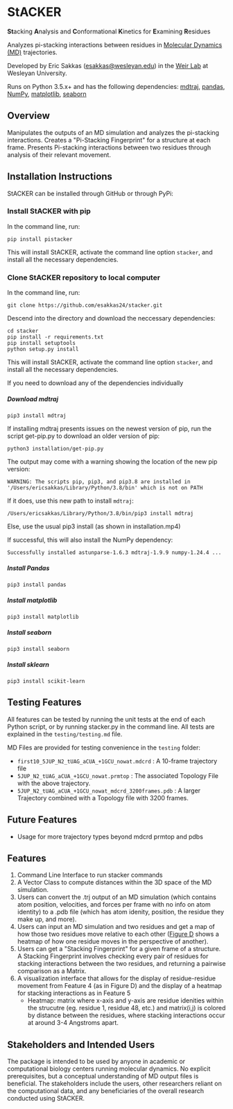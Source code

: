 # StACKER
**St**acking **A**nalysis and **C**onformational **K**inetics for **E**xamining **R**esidues

Analyzes pi-stacking interactions between residues in [Molecular Dynamics (MD)](https://github.com/esakkas24/stacker/blob/main/docs/background.md) trajectories.

Developed by Eric Sakkas ([esakkas@wesleyan.edu](mailto:esakkas@wesleyan.edu)) in the [Weir Lab](https://weirlab.research.wesleyan.edu/) at Wesleyan University.

Runs on Python 3.5.x+ and has the following dependencies: [mdtraj](https://www.mdtraj.org/1.9.8.dev0/index.html), [pandas](https://pandas.pydata.org/), [NumPy](https://numpy.org/doc/stable/index.html), [matplotlib](https://matplotlib.org/stable/), [seaborn](https://seaborn.pydata.org/index.html)

## Overview

Manipulates the outputs of an MD simulation and analyzes the pi-stacking interactions. Creates a "Pi-Stacking Fingerprint" for a structure at each frame. Presents Pi-stacking interactions between two residues through analysis of their relevant movement.

## Installation Instructions

StACKER can be installed through GitHub or through PyPi:

### Install StACKER with pip
In the command line, run:
```
pip install pistacker
```

This will install StACKER, activate the command line option `stacker`, and install all the necessary dependencies.
### Clone StACKER repository to local computer
In the command line, run:
```
git clone https://github.com/esakkas24/stacker.git
```

Descend into the directory and download the neccessary dependencies:
```
cd stacker
pip install -r requirements.txt
pip install setuptools
python setup.py install
```
This will install StACKER, activate the command line option `stacker`, and install all the necessary dependencies.

If you need to download any of the dependencies individually
##### Download mdtraj

```
pip3 install mdtraj
```

If installing mdtraj presents issues on the newest version of pip, run the script get-pip.py to download an older version of pip:
```
python3 installation/get-pip.py
```
The output may come with a warning showing the location of the new pip version:
```
WARNING: The scripts pip, pip3, and pip3.8 are installed in '/Users/ericsakkas/Library/Python/3.8/bin' which is not on PATH
```

If it does, use this new path to install `mdtraj`:
```
/Users/ericsakkas/Library/Python/3.8/bin/pip3 install mdtraj
```
Else, use the usual pip3 install (as shown in installation.mp4)

If successful, this will also install the NumPy dependency:

```
Successfully installed astunparse-1.6.3 mdtraj-1.9.9 numpy-1.24.4 ...
```

##### Install Pandas
```
pip3 install pandas
```
##### Install matplotlib
```
pip3 install matplotlib
```
##### Install seaborn
```
pip3 install seaborn
```
##### Install sklearn
```
pip3 install scikit-learn
```
## Testing Features

All features can be tested by running the unit tests at the end of each Python script, or by running stacker.py in the command line. All tests are explained in the `testing/testing.md` file.

MD Files are provided for testing convenience in the `testing` folder:
- `first10_5JUP_N2_tUAG_aCUA_+1GCU_nowat.mdcrd` : A 10-frame trajectory file
- `5JUP_N2_tUAG_aCUA_+1GCU_nowat.prmtop` : The associated Topology File with the above trajectory.
- `5JUP_N2_tUAG_aCUA_+1GCU_nowat_mdcrd_3200frames.pdb` : A larger Trajectory combined with a Topology file with 3200 frames.

## Future Features
- Usage for more trajectory types beyond mdcrd prmtop and pdbs

## Features

1) Command Line Interface to run stacker commands
2) A Vector Class to compute distances within the 3D space of the MD simulation.
3) Users can convert the .trj output of an MD simulation (which contains atom position, velocities, and forces per frame with no info on atom identity) to a .pdb file (which has atom idenity, position, the residue they make up, and more).
4) Users can input an MD simulation and two residues and get a map of how those two residues move relative to each other ([Figure D](https://www.mdpi.com/ijms/ijms-23-01417/article_deploy/html/images/ijms-23-01417-g005.png) shows a heatmap of how one residue moves in the perspective of another).
5) Users can get a "Stacking Fingerprint" for a given frame of a structure. A Stacking Fingerprint involves checking every pair of residues for stacking interactions between the two residues, and returning a pairwise comparison as a Matrix.
6) A visualization interface that allows for the display of residue-residue movement from Feature 4 (as in Figure D) and the display of a heatmap for stacking interactions as in Feature 5
    - Heatmap: matrix where x-axis and y-axis are residue idenities within the strucutre (eg. residue 1, residue 48, etc.) and matrix(i,j) is colored by distance between the residues, where stacking interactions occur at around 3-4 Angstroms apart.

## Stakeholders and Intended Users

The package is intended to be used by anyone in academic or computational biology centers running molecular dynamics. No explicit prerequisites, but a conceptual understanding of MD output files is beneficial. The stakeholders include the users, other researchers reliant on the computational data, and any beneficiaries of the overall research conducted using StACKER.

